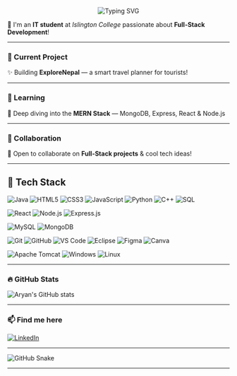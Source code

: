 <p align="center">
  <img src="https://readme-typing-svg.demolab.com?font=Fira+Code&pause=1000&center=true&vCenter=true&width=435&lines=Hi+there!+%F0%9F%91%8B+I'm+Aryan.;Welcome+to+my+GitHub+Profile!" alt="Typing SVG" />
</p>


🚀 I'm an **IT student** at *Islington College* passionate about **Full-Stack Development**!

---

### 🔭 Current Project  
✨ Building **ExploreNepal** — a smart travel planner for tourists!  

---

### 🌱 Learning  
🌱 Deep diving into the **MERN Stack** — MongoDB, Express, React & Node.js  

---

### 👯 Collaboration  
🤝 Open to collaborate on **Full-Stack projects** & cool tech ideas!  

---

## 🚀 Tech Stack

<!-- Programming Languages -->
![Java](https://img.shields.io/badge/Java-ED8B00?style=for-the-badge&logo=openjdk&logoColor=white)
![HTML5](https://img.shields.io/badge/HTML5-E34F26?style=for-the-badge&logo=html5&logoColor=white)
![CSS3](https://img.shields.io/badge/CSS3-1572B6?style=for-the-badge&logo=css3&logoColor=white)
![JavaScript](https://img.shields.io/badge/JavaScript-F7DF1E?style=for-the-badge&logo=javascript&logoColor=black)
![Python](https://img.shields.io/badge/Python-3776AB?style=for-the-badge&logo=python&logoColor=white)
![C++](https://img.shields.io/badge/C++-00599C?style=for-the-badge&logo=c%2b%2b&logoColor=white)
![SQL](https://img.shields.io/badge/SQL-4479A1?style=for-the-badge&logo=mysql&logoColor=white)

<!-- Frameworks & Libraries -->
![React](https://img.shields.io/badge/React-20232A?style=for-the-badge&logo=react&logoColor=61DAFB)
![Node.js](https://img.shields.io/badge/Node.js-339933?style=for-the-badge&logo=node.js&logoColor=white)
![Express.js](https://img.shields.io/badge/Express.js-000000?style=for-the-badge&logo=express&logoColor=white)

<!-- Databases -->
![MySQL](https://img.shields.io/badge/MySQL-005C84?style=for-the-badge&logo=mysql&logoColor=white)
![MongoDB](https://img.shields.io/badge/MongoDB-4EA94B?style=for-the-badge&logo=mongodb&logoColor=white)

<!-- Tools & Platforms -->
![Git](https://img.shields.io/badge/Git-F05032?style=for-the-badge&logo=git&logoColor=white)
![GitHub](https://img.shields.io/badge/GitHub-181717?style=for-the-badge&logo=github&logoColor=white)
![VS Code](https://img.shields.io/badge/VS%20Code-007ACC?style=for-the-badge&logo=visual-studio-code&logoColor=white)
![Eclipse](https://img.shields.io/badge/Eclipse-2C2255?style=for-the-badge&logo=eclipse&logoColor=white)
![Figma](https://img.shields.io/badge/Figma-F24E1E?style=for-the-badge&logo=figma&logoColor=white)
![Canva](https://img.shields.io/badge/Canva-00C4CC?style=for-the-badge&logo=canva&logoColor=white)

<!-- Servers & OS -->
![Apache Tomcat](https://img.shields.io/badge/Apache%20Tomcat-F8DC75?style=for-the-badge&logo=apachetomcat&logoColor=black)
![Windows](https://img.shields.io/badge/Windows-0078D6?style=for-the-badge&logo=windows&logoColor=white)
![Linux](https://img.shields.io/badge/Linux-FCC624?style=for-the-badge&logo=linux&logoColor=black)

---

### 🔥 GitHub Stats  
![Aryan's GitHub stats](https://github-readme-stats.vercel.app/api?username=aryanbhandary&show_icons=true&theme=radical)

---

### 📫 Find me here  
[![LinkedIn](https://img.shields.io/badge/LinkedIn-0077B5?style=for-the-badge&logo=linkedin&logoColor=white)](https://www.linkedin.com/in/aryan-bhandary-57711b2b5/)

---

![GitHub Snake](https://github.com/<your-username>/<your-username>/blob/output/github-contribution-grid-snake.svg)

---
